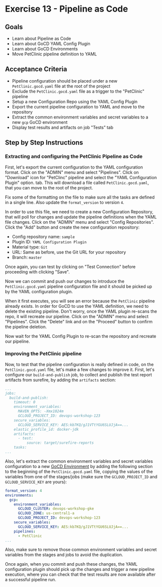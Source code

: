 # Exercise 13 - Pipeline as Code

## Goals

* Learn about Pipeline as Code
* Learn about GoCD YAML Config Plugin
* Learn about GoCD Environments
* Move PetClinic pipeline definition to YAML

## Acceptance Criteria

* Pipeline configuration should be placed under a new `PetClinic.gocd.yaml` file
at the root of the project
* Exclude the `PetClinic.gocd.yaml` file as a trigger to the "PetClinic" pipeline
* Setup a new Configuration Repo using the YAML Config Plugin
* Export the current pipeline configuration to YAML and move to the repository
* Extract the common environment variables and secret variables to a new `gcp`
GoCD environment
* Display test results and artifacts on job "Tests" tab

## Step by Step Instructions

### Extracting and configuring the PetClinic Pipeline as Code

First, let's export the current configuration to the YAML configuration format.
Click on the "ADMIN" menu and select "Pipelines". Click on "Download" icon for
"PetClinc" pipeline and select the "YAML Configuration Plugin" option.
tab. This will download a file called `PetClinic.gocd.yaml`, that you can move
to the root of the project.

Fix some of the formatting on the file to make sure all the tasks are defined in
a single line. Also update the `format_version` to version `4`.

In order to use this file, we need to create a new Configuration Repository,
that will poll for changes and update the pipeline definitions when the YAML
file changes. Click on the "ADMIN" menu and select "Config Repositories". Click
the "Add" button and create the new configuration repository:

* Config repository name: `sample`
* Plugin ID: `YAML Configuration Plugin`
* Material type: `Git`
* URL: Same as before, use the Git URL for your repository
* Branch: `master`

Once again, you can test by clicking on "Test Connection" before proceeding
with clicking "Save".

Now we can commit and push our changes to introduce the `PetClinic.gocd.yaml`
pipeline configuration file and it should be picked up by the YAML configuration
plugin.

When it first executes, you will see an error because the `PetClinic` pipeline
already exists. In order for GoCD to use the YAML definition, we need to delete
the existing pipeline. Don't worry, once the YAML plugin re-scans the repo, it
will recreate our pipeline. Click on the "ADMIN" menu and select "Pipelines".
Click the "Delete" link and on the "Proceed" button to confirm the pipeline
deletion.

Now wait for the YAML Config Plugin to re-scan the repository and recreate our
pipeline.

### Improving the PetClinic pipeline

Now, to test that the pipeline configuration is really defined in code, on the
`PetClinic.gocd.yaml` file, let's make a few changes to improve it. First, let's
configure our `build-and-publish` job, to collect and publish the test report
artifacts from surefire, by adding the `artifacts` section:

```yaml
...
jobs:
  build-and-publish:
    timeout: 0
    environment_variables:
      MAVEN_OPTS: -Xmx1024m
      GCLOUD_PROJECT_ID: devops-workshop-123
    secure_variables:
      GCLOUD_SERVICE_KEY: AES:kb7KQ/gJ1VTtYGU6SLUJjA==...
    elastic_profile_id: docker-jdk
    artifacts:
      - test:
          source: target/surefire-reports
    tasks:
...
```

Also, let's extract the common environment variables and secret variables
configuration to a new [GoCD Environment](https://docs.gocd.org/current/navigation/environments_page.html)
by adding the following section to the beginning of the `PetClinic.gocd.yaml`
file, copying the values of the variables from one of the stages/jobs
(make sure the `GCLOUD_PROJECT_ID` and `GCLOUD_SERVICE_KEY` are yours):

```yaml
format_version: 4
environments:
  gcp:
    environment_variables:
      GCLOUD_CLUSTER: devops-workshop-gke
      GCLOUD_ZONE: us-central1-a
      GCLOUD_PROJECT_ID: devops-workshop-123
    secure_variables:
      GCLOUD_SERVICE_KEY: AES:kb7KQ/gJ1VTtYGU6SLUJjA==...
    pipelines:
      - PetClinic
...
```

Also, make sure to remove those common environment variables and secret
variables from the stages and jobs to avoid the duplication.

Once again, when you commit and push these changes, the YAML configuration
plugin should pick up the changes and trigger a new pipeline execution, where
you can check that the test results are now available after a successful
pipeline run.
